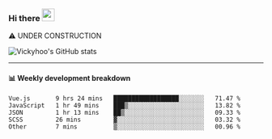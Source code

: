 ### Hi there <a href="https://www.gautamkrishnar.com/"><img src="https://media.giphy.com/media/hvRJCLFzcasrR4ia7z/giphy.gif" width="25px"></a>
⚠️ UNDER CONSTRUCTION

![Vickyhoo's GitHub stats](https://github-readme-stats.vercel.app/api?username=vickyhoo&theme=react&show_icons=true)

---

#### :bar_chart: Weekly development breakdown

<!--START_SECTION:waka-->
```text
Vue.js       9 hrs 24 mins   ██████████████████░░░░░░░   71.47 % 
JavaScript   1 hr 49 mins    ███▒░░░░░░░░░░░░░░░░░░░░░   13.82 % 
JSON         1 hr 13 mins    ██▒░░░░░░░░░░░░░░░░░░░░░░   09.33 % 
SCSS         26 mins         ▓░░░░░░░░░░░░░░░░░░░░░░░░   03.32 % 
Other        7 mins          ▒░░░░░░░░░░░░░░░░░░░░░░░░   00.96 % 
```
<!--END_SECTION:waka-->


<!--
**vickyhoo/vickyhoo** is a ✨ _special_ ✨ repository because its `README.md` (this file) appears on your GitHub profile.

Here are some ideas to get you started:

- 🔭 I’m currently working on ...
- 🌱 I’m currently learning ...
- 👯 I’m looking to collaborate on ...
- 🤔 I’m looking for help with ...
- 💬 Ask me about ...
- 📫 How to reach me: ...
- 😄 Pronouns: ...
- ⚡ Fun fact: ...
-->
